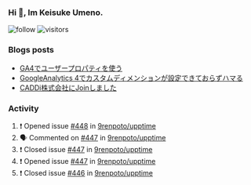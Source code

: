 ### Hi 👋, Im Keisuke Umeno.

<!--
**9renpoto/9renpoto** is a ✨ _special_ ✨ repository because its `README.md` (this file) appears on your GitHub profile.

Here are some ideas to get you started:

- 🔭 I’m currently working on ...
- 🌱 I’m currently learning ...
- 👯 I’m looking to collaborate on ...
- 🤔 I’m looking for help with ...
- 💬 Ask me about ...
- 📫 How to reach me: ...
- 😄 Pronouns: ...
- ⚡ Fun fact: ...
-->

![follow](https://img.shields.io/github/followers/9renpoto?label=Follow&style=social)
![visitors](https://komarev.com/ghpvc/?username=9renpoto&label=Profile%20views&color=0e75b6&style=flat)

### Blogs posts

<!-- BLOG-POST-LIST:START -->
- [GA4でユーザープロパティを使う](https://9renpoto.dev/2021/02/21/google-analytics-4-user-properties/)
- [GoogleAnalytics 4でカスタムディメンションが設定できておらずハマる](https://9renpoto.dev/2021/02/13/google-analytics-4/)
- [CADDi株式会社にJoinしました](https://9renpoto.dev/2020/12/05/join/)
<!-- BLOG-POST-LIST:END -->

### Activity

<!--START_SECTION:activity-->
1. ❗️ Opened issue [#448](https://github.com/9renpoto/upptime/issues/448) in [9renpoto/upptime](https://github.com/9renpoto/upptime)
2. 🗣 Commented on [#447](https://github.com/9renpoto/upptime/issues/447) in [9renpoto/upptime](https://github.com/9renpoto/upptime)
3. ❗️ Closed issue [#447](https://github.com/9renpoto/upptime/issues/447) in [9renpoto/upptime](https://github.com/9renpoto/upptime)
4. ❗️ Opened issue [#447](https://github.com/9renpoto/upptime/issues/447) in [9renpoto/upptime](https://github.com/9renpoto/upptime)
5. ❗️ Closed issue [#446](https://github.com/9renpoto/upptime/issues/446) in [9renpoto/upptime](https://github.com/9renpoto/upptime)
<!--END_SECTION:activity-->

<!--START_SECTION:waka-->
<!--END_SECTION:waka-->
